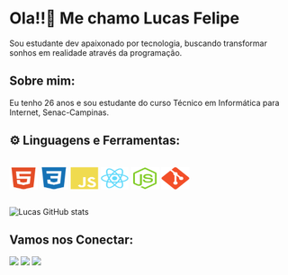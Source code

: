 # Ola!!👋  Me chamo Lucas Felipe 
Sou estudante dev apaixonado por tecnologia, buscando transformar sonhos em realidade através da programação.

## **Sobre mim:** 
Eu tenho 26 anos e sou estudante do curso Técnico em Informática para Internet, Senac-Campinas. 



## ⚙️ **Linguagens e Ferramentas:**
  <div style="display: inline_block"><br>
    <img src="https://github.com/lucasfelipe97silvaa/lucasfelipe97silvaa/blob/main/Profile--GitHubAuxiliaryFiles/html5-plain.svg" width="50" height="40" align="center"/>
    <img src="https://github.com/lucasfelipe97silvaa/lucasfelipe97silvaa/blob/main/Profile--GitHubAuxiliaryFiles/css3-plain.svg" width="50" height="40" align="center"/>
    <img src="https://github.com/lucasfelipe97silvaa/lucasfelipe97silvaa/blob/main/Profile--GitHubAuxiliaryFiles/javascript-plain.svg" width="50" height="40" align="center"/>
    <img src="https://github.com/lucasfelipe97silvaa/lucasfelipe97silvaa/blob/main/Profile--GitHubAuxiliaryFiles/react-original.svg" width="50" height="40" align="center"/>
    <img src="https://github.com/lucasfelipe97silvaa/lucasfelipe97silvaa/blob/main/Profile--GitHubAuxiliaryFiles/nodejs-original.svg" width="50" height="40" align="center"/>
    <img src="https://github.com/lucasfelipe97silvaa/lucasfelipe97silvaa/blob/main/Profile--GitHubAuxiliaryFiles/git-plain.svg" width="50" height="40" align="center"/>
  </div><br>

    
![Lucas GitHub stats](https://github-readme-stats.vercel.app/api?username=lucasfelipe97silvaa&show_icons=true&theme=radical)
## **Vamos nos Conectar:**

<p align="left">
  <a target="_blank" href="https://www.linkedin.com/in/lucas-silva-b0846a279/" alt="Linkedin">
  <img src="https://img.shields.io/badge/-LinkedIn-%230077B5?style=for-the-badge&logo=linkedin&logoColor=white" target="_blank"></a> 

  <a target="_blank" href="https://www.instagram.com/lu.caax/" alt="Instagram">
  <img src="https://img.shields.io/badge/-Instagram-%23E4405F?style=for-the-badge&logo=instagram&logoColor=white" target="_blank"></a>
 
   <a target="_blank" href="mailto:lucasfelipe97silva@gmail.com" alt="Gmail">
  <img src="https://img.shields.io/badge/Gmail-D14836?style=for-the-badge&logo=gmail&logoColor=white"</a>
</p>
<br>
